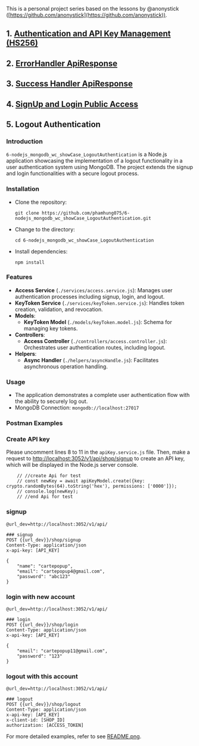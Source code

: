This is a personal project series based on the lessons by @anonystick ([https://github.com/anonystick](https://github.com/anonystick)).

## 1. [Authentication and API Key Management (HS256)](https://github.com/phamhung075/2-nodejs_mongodb_wc_showCase_Dynamic_for_ApiKey_and_Permissions_HS256/tree/master)

## 2. [ErrorHandler ApiResponse](https://github.com/phamhung075/3-nodejs_mongodb_wc_showCase_ErrorHandler_API)

## 3. [Success Handler ApiResponse](https://github.com/phamhung075/4-nodejs_mongodb_wc_showCase_ApiResponseUseClass/tree/master?tab=readme-ov-file)

## 4. [SignUp and Login Public Access](https://github.com/phamhung075/5-nodejs_mongodb_wc_showCase_SignUpLogin)

## 5. Logout Authentication

### Introduction

`6-nodejs_mongodb_wc_showCase_LogoutAuthentication` is a Node.js application showcasing the implementation of a logout functionality in a user authentication system using MongoDB. The project extends the signup and login functionalities with a secure logout process.

### Installation

- Clone the repository:

    `git clone https://github.com/phamhung075/6-nodejs_mongodb_wc_showCase_LogoutAuthentication.git`
    
- Change to the directory:

    `cd 6-nodejs_mongodb_wc_showCase_LogoutAuthentication`
    
- Install dependencies:

    `npm install`
    

### Features

- **Access Service** (`./services/access.service.js`): Manages user authentication processes including signup, login, and logout.
- **KeyToken Service** (`./services/keyToken.service.js`): Handles token creation, validation, and revocation.
- **Models**:
    - **KeyToken Model** (`./models/keyToken.model.js`): Schema for managing key tokens.
- **Controllers**:
    - **Access Controller** (`./controllers/access.controller.js`): Orchestrates user authentication routes, including logout.
- **Helpers**:
    - **Async Handler** (`./helpers/asyncHandle.js`): Facilitates asynchronous operation handling.

### Usage

- The application demonstrates a complete user authentication flow with the ability to securely log out.
- MongoDB Connection: `mongodb://localhost:27017`

### Postman Examples

### Create API key

Please uncomment lines 8 to 11 in the `apiKey.service.js` file. Then, make a request to [http://localhost:3052/v1/api/shop/signup](http://localhost:3052/v1/api/shop/signup) to create an API key, which will be displayed in the Node.js server console.

```
    // //create Api for test
    // const newKey = await apiKeyModel.create({key: crypto.randomBytes(64).toString('hex'), permissions: ['0000']});
    // console.log(newKey);
    // //end Api for test
```

### signup

```
@url_dev=http://localhost:3052/v1/api/

### signup
POST {{url_dev}}/shop/signup
Content-Type: application/json
x-api-key: [API_KEY]

{
    "name": "cartepopup",
    "email": "cartepopup4@gmail.com",
    "password": "abc123"
}
```

### login with new account

``` 
@url_dev=http://localhost:3052/v1/api/

### login
POST {{url_dev}}/shop/login
Content-Type: application/json
x-api-key: [API_KEY]

{
    "email": "cartepopup11@gmail.com",
    "password": "123"
}
```

### logout with this account
``` 
@url_dev=http://localhost:3052/v1/api/

### logout
POST {{url_dev}}/shop/logout
Content-Type: application/json
x-api-key: [API_KEY]
x-client-id: [SHOP_ID]
authorization: [ACCESS_TOKEN]
```
For more detailed examples, refer to see [README.png](./help06.png).
